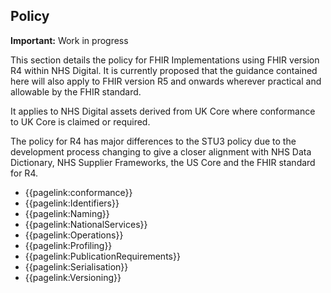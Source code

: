 ## Policy

 <div markdown="span" class="alert alert-warning" role="alert"><i class="fa fa-warning"></i><b> Important:</b> Work in progress</div>

This section details the policy for FHIR Implementations using FHIR version R4 within NHS Digital. It is currently proposed that the guidance contained here will also apply to FHIR version R5 and onwards wherever practical and allowable by the FHIR standard. 

It applies to NHS Digital assets derived from UK Core where conformance to UK Core is claimed or required. 

The policy for R4 has major differences to the STU3 policy due to the development process changing to give a closer alignment with NHS Data Dictionary, NHS Supplier Frameworks, the US Core and the FHIR standard for R4.  

- {{pagelink:conformance}}
- {{pagelink:Identifiers}}
- {{pagelink:Naming}}
- {{pagelink:NationalServices}}
- {{pagelink:Operations}}
- {{pagelink:Profiling}}
- {{pagelink:PublicationRequirements}}
- {{pagelink:Serialisation}}
- {{pagelink:Versioning}}


